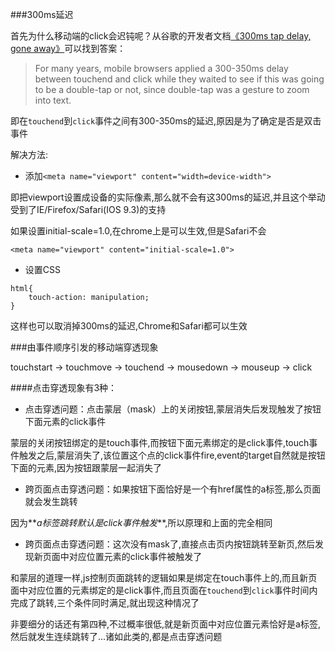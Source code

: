 ###300ms延迟

首先为什么移动端的click会迟钝呢？从谷歌的开发者文档[《300ms tap delay, gone away》](https://developers.google.com/web/updates/2013/12/300ms-tap-delay-gone-away)可以找到答案：

>For many years, mobile browsers applied a 300-350ms delay between touchend and click while they waited to see if this was going to be a double-tap or not, since double-tap was a gesture to zoom into text.

即在`touchend`到`click`事件之间有300-350ms的延迟,原因是为了确定是否是双击事件

解决方法:

- 添加`<meta name="viewport" content="width=device-width">`

即把viewport设置成设备的实际像素,那么就不会有这300ms的延迟,并且这个举动受到了IE/Firefox/Safari(IOS 9.3)的支持

如果设置initial-scale=1.0,在chrome上是可以生效,但是Safari不会

`<meta name="viewport" content="initial-scale=1.0">`

- 设置CSS

```
html{
    touch-action: manipulation;
}
```

这样也可以取消掉300ms的延迟,Chrome和Safari都可以生效

###由事件顺序引发的移动端穿透现象

touchstart -> touchmove -> touchend -> mousedown -> mouseup -> click

####点击穿透现象有3种：

- 点击穿透问题：点击蒙层（mask）上的关闭按钮,蒙层消失后发现触发了按钮下面元素的click事件

蒙层的关闭按钮绑定的是touch事件,而按钮下面元素绑定的是click事件,touch事件触发之后,蒙层消失了,该位置这个点的click事件fire,event的target自然就是按钮下面的元素,因为按钮跟蒙层一起消失了

- 跨页面点击穿透问题：如果按钮下面恰好是一个有href属性的a标签,那么页面就会发生跳转

因为**_a标签跳转默认是click事件触发_**,所以原理和上面的完全相同

- 跨页面点击穿透问题：这次没有mask了,直接点击页内按钮跳转至新页,然后发现新页面中对应位置元素的click事件被触发了

和蒙层的道理一样,js控制页面跳转的逻辑如果是绑定在touch事件上的,而且新页面中对应位置的元素绑定的是click事件,而且页面在`touchend`到`click`事件时间内完成了跳转,三个条件同时满足,就出现这种情况了

非要细分的话还有第四种,不过概率很低,就是新页面中对应位置元素恰好是a标签,然后就发生连续跳转了...诸如此类的,都是点击穿透问题


